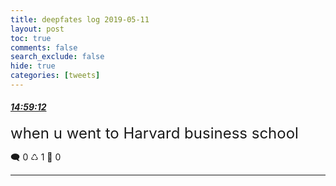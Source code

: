 ```yaml
---
title: deepfates log 2019-05-11
layout: post
toc: true
comments: false
search_exclude: false
hide: true
categories: [tweets]
---
```



#### <a href = "https://twitter.com/deepfates/status/1127317253957881858">*14:59:12*</a>

<font size="5">when u went to Harvard business school</font>



🗨️ 0 ♺ 1 🤍  0   

---
    
            

